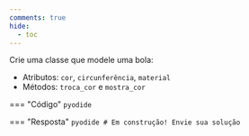 ```yaml
---
comments: true
hide:
  - toc
---
```


Crie uma classe que modele uma bola:

- Atributos: `cor`, `circunferência`, `material`
- Métodos: `troca_cor` e `mostra_cor`

=== "Código"
	```pyodide
	```

=== "Resposta"
	```pyodide
	# Em construção! Envie sua solução
	```
